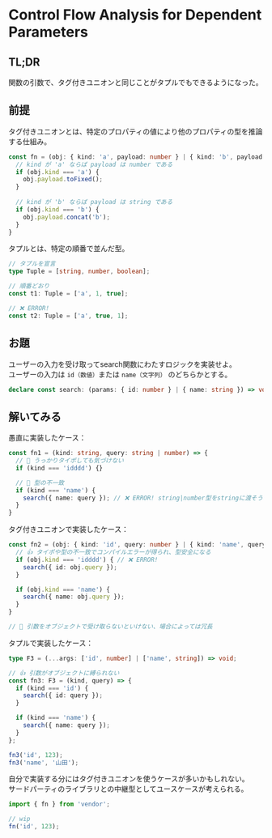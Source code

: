 # Control Flow Analysis for Dependent Parameters

## TL;DR

関数の引数で、タグ付きユニオンと同じことがタプルでもできるようになった。

## 前提

タグ付きユニオンとは、特定のプロパティの値により他のプロパティの型を推論する仕組み。

```typescript
const fn = (obj: { kind: 'a', payload: number } | { kind: 'b', payload: string }) => {
  // kind が 'a' ならば payload は number である
  if (obj.kind === 'a') {
    obj.payload.toFixed();
  }
  
  // kind が 'b' ならば payload は string である
  if (obj.kind === 'b') {
    obj.payload.concat('b');
  }
}
```

タプルとは、特定の順番で並んだ型。

```typescript
// タプルを宣言
type Tuple = [string, number, boolean];

// 順番どおり
const t1: Tuple = ['a', 1, true];

// ❌ ERROR! 
const t2: Tuple = ['a', true, 1];
```

## お題

ユーザーの入力を受け取ってsearch関数にわたすロジックを実装せよ。\
ユーザーの入力は `id（数値）`または `name（文字列）` のどちらかとする。

```typescript
declare const search: (params: { id: number } | { name: string }) => void;
```

## 解いてみる

愚直に実装したケース：

```typescript
const fn1 = (kind: string, query: string | number) => {
  // 🤔 うっかりタイポしても気づけない
  if (kind === 'idddd') {}

  // 🤔 型の不一致
  if (kind === 'name') {
    search({ name: query }); // ❌ ERROR! string|number型をstringに渡そうとしている
  }
}
```

タグ付きユニオンで実装したケース：

```typescript
const fn2 = (obj: { kind: 'id', query: number } | { kind: 'name', query: string }) => {
  // 👍 タイポや型の不一致でコンパイルエラーが得られ、型安全になる
  if (obj.kind === 'idddd') { // ❌ ERROR! 
    search({ id: obj.query });
  }

  if (obj.kind === 'name') {
    search({ name: obj.query });
  }
}

// 🤔 引数をオブジェクトで受け取らないといけない、場合によっては冗長
```

タプルで実装したケース：

```typescript
type F3 = (...args: ['id', number] | ['name', string]) => void;

// 👍 引数がオブジェクトに縛られない
const fn3: F3 = (kind, query) => {
  if (kind === 'id') {
    search({ id: query });
  }

  if (kind === 'name') {
    search({ name: query });
  }
};

fn3('id', 123);
fn3('name', '山田');
```

自分で実装する分にはタグ付きユニオンを使うケースが多いかもしれない。\
サードパーティのライブラリとの中継型としてユースケースが考えられる。

```typescript
import { fn } from 'vendor';

// wip
fn('id', 123);
```
